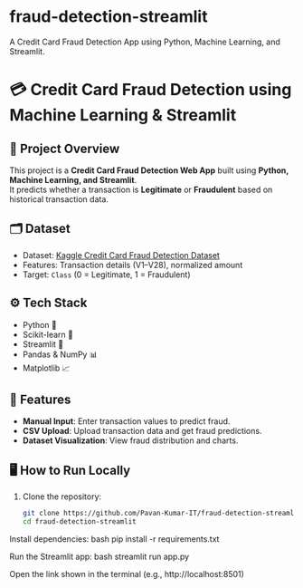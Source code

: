 # fraud-detection-streamlit
A Credit Card Fraud Detection App using Python, Machine Learning, and Streamlit.

# 💳 Credit Card Fraud Detection using Machine Learning & Streamlit

## 📌 Project Overview
This project is a **Credit Card Fraud Detection Web App** built using **Python, Machine Learning, and Streamlit**.  
It predicts whether a transaction is **Legitimate** or **Fraudulent** based on historical transaction data.

## 🗂️ Dataset
- Dataset: [Kaggle Credit Card Fraud Detection Dataset](https://www.kaggle.com/mlg-ulb/creditcardfraud)  
- Features: Transaction details (V1–V28), normalized amount  
- Target: `Class` (0 = Legitimate, 1 = Fraudulent)

## ⚙️ Tech Stack
- Python 🐍
- Scikit-learn 🤖
- Streamlit 🎨
- Pandas & NumPy 📊
- Matplotlib 📈

## 🚀 Features
- **Manual Input**: Enter transaction values to predict fraud.  
- **CSV Upload**: Upload transaction data and get fraud predictions.  
- **Dataset Visualization**: View fraud distribution and charts.  

## 🖥️ How to Run Locally
1. Clone the repository:
   ```bash
   git clone https://github.com/Pavan-Kumar-IT/fraud-detection-streamlit.git
   cd fraud-detection-streamlit
Install dependencies:
bash
pip install -r requirements.txt

Run the Streamlit app:
bash 
streamlit run app.py

Open the link shown in the terminal (e.g., http://localhost:8501)
